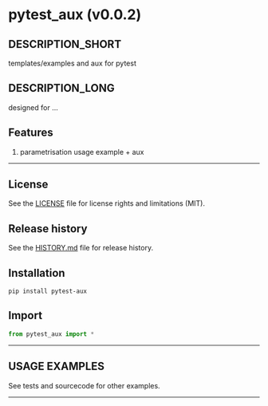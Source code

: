 # pytest_aux (v0.0.2)

## DESCRIPTION_SHORT
templates/examples and aux for pytest

## DESCRIPTION_LONG
designed for ...


## Features
1. parametrisation usage example + aux  


********************************************************************************
## License
See the [LICENSE](LICENSE) file for license rights and limitations (MIT).


## Release history
See the [HISTORY.md](HISTORY.md) file for release history.


## Installation
```commandline
pip install pytest-aux
```


## Import
```python
from pytest_aux import *
```


********************************************************************************
## USAGE EXAMPLES
See tests and sourcecode for other examples.

********************************************************************************
